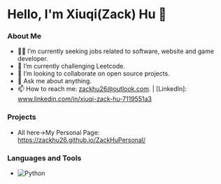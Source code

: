 # Hello, I'm Xiuqi(Zack) Hu 👋

### About Me
- 🧑‍💻 I’m currently seeking jobs related to software, website and game developer.
- 🌱 I’m currently challenging Leetcode.
- 💼 I’m looking to collaborate on open source projects.
- 💬 Ask me about anything.
- 📫 How to reach me: zackhu26@outlook.com. | [LinkedIn]: www.linkedin.com/in/xiuqi-zack-hu-7119551a3

### Projects
- All here->My Personal Page: https://zackhu26.github.io/ZackHuPersonal/

### Languages and Tools
- ![Python](https://img.shields.io/badge/Python-3776AB?style=for-the-badge&logo=python&logoColor=white)

